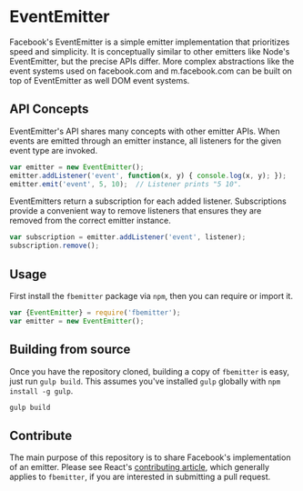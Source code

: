 # EventEmitter

Facebook's EventEmitter is a simple emitter implementation that prioritizes speed and simplicity. It is conceptually similar to other emitters like Node's EventEmitter, but the precise APIs differ. More complex abstractions like the event systems used on facebook.com and m.facebook.com can be built on top of EventEmitter as well DOM event systems.

## API Concepts

EventEmitter's API shares many concepts with other emitter APIs. When events are emitted through an emitter instance, all listeners for the given event type are invoked.

```js
var emitter = new EventEmitter();
emitter.addListener('event', function(x, y) { console.log(x, y); });
emitter.emit('event', 5, 10);  // Listener prints "5 10".
```

EventEmitters return a subscription for each added listener. Subscriptions provide a convenient way to remove listeners that ensures they are removed from the correct emitter instance.

```js
var subscription = emitter.addListener('event', listener);
subscription.remove();
```

## Usage

First install the `fbemitter` package via `npm`, then you can require or import it.

```js
var {EventEmitter} = require('fbemitter');
var emitter = new EventEmitter();

```

## Building from source

Once you have the repository cloned, building a copy of `fbemitter` is easy, just run `gulp build`. This assumes you've installed `gulp` globally with `npm install -g gulp`.

```sh
gulp build
```

## Contribute

The main purpose of this repository is to share Facebook's implementation of an emitter. Please see React's [contributing article](https://github.com/facebook/react/blob/master/CONTRIBUTING.md), which generally applies to `fbemitter`, if you are interested in submitting a pull request.
